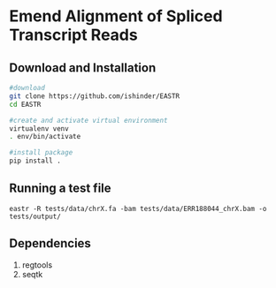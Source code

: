 # Emend Alignment of Spliced Transcript Reads

## <a name="installation"></a>Download and Installation
```sh
#download
git clone https://github.com/ishinder/EASTR
cd EASTR

#create and activate virtual environment
virtualenv venv
. env/bin/activate

#install package
pip install .
```
## <a name="testing"></a>Running a test file
```
eastr -R tests/data/chrX.fa -bam tests/data/ERR188044_chrX.bam -o tests/output/
```

## <a name="dependencies"></a> Dependencies
1. regtools
2. seqtk